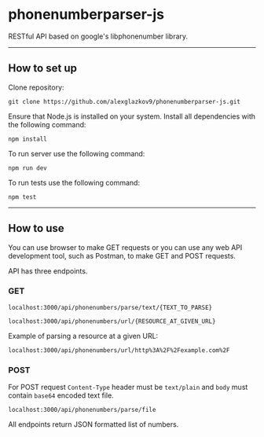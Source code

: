# phonenumberparser-js
RESTful API based on google's libphonenumber library.
***
## How to set up
Clone repository:
```
git clone https://github.com/alexglazkov9/phonenumberparser-js.git
```
Ensure that Node.js is installed on your system.
Install all dependencies with the following command:
```
npm install
```
To run server use the following command:
```
npm run dev
```
To run tests use the following command:
```
npm test
```
***
## How to use
You can use browser to make GET requests or you can use any web API development tool, such as Postman, to make GET and POST requests.

API has three endpoints.

### GET
```
localhost:3000/api/phonenumbers/parse/text/{TEXT_TO_PARSE}
```

```
localhost:3000/api/phonenumbers/url/{RESOURCE_AT_GIVEN_URL}
```
Example of parsing a resource at a given URL:
```
localhost:3000/api/phonenumbers/url/http%3A%2F%2Fexample.com%2F
```

### POST
For POST request ```Content-Type``` header must be ```text/plain``` and ```body``` must contain ```base64``` encoded text file.
```
localhost:3000/api/phonenumbers/parse/file
```


All endpoints return JSON formatted list of numbers.
